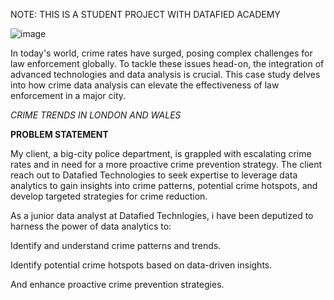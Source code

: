 NOTE: THIS IS A STUDENT PROJECT WITH DATAFIED ACADEMY

![image](https://github.com/Amiphel/Datafied-first-guided-project-Power-BI-/assets/157698401/3e5c49a4-85af-41af-8769-050b239e3e97)

In today's world, crime rates have surged, posing complex challenges for law enforcement globally. To tackle these issues head-on, the integration of advanced technologies and data analysis is crucial. This case study delves into how crime data analysis can elevate the effectiveness of law enforcement in a major city.

*CRIME TRENDS IN LONDON AND WALES*



**PROBLEM STATEMENT**

My client, a big-city police department, is grappled with escalating crime rates and in need for a more proactive crime prevention strategy. The client reach out to Datafied Technologies to seek expertise to leverage data analytics to gain insights into crime patterns, potential crime hotspots, and develop targeted strategies for crime reduction.


As a junior data analyst at Datafied Technlogies, i have been deputized to harness the power of data analytics to:

Identify and understand crime patterns and trends.

Identify potential crime hotspots based on data-driven insights.

And enhance proactive crime prevention strategies.
